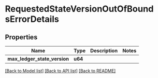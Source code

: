 # RequestedStateVersionOutOfBoundsErrorDetails

## Properties

Name | Type | Description | Notes
------------ | ------------- | ------------- | -------------
**max_ledger_state_version** | **u64** |  | 

[[Back to Model list]](../README.md#documentation-for-models) [[Back to API list]](../README.md#documentation-for-api-endpoints) [[Back to README]](../README.md)


